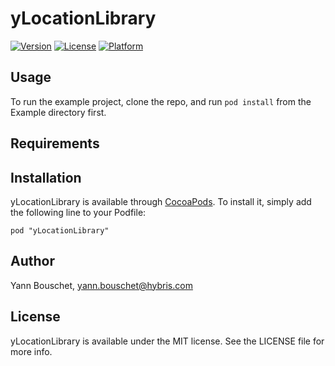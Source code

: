 # yLocationLibrary

[![Version](https://img.shields.io/cocoapods/v/yLocationLibrary.svg?style=flat)](http://cocoadocs.org/docsets/yLocationLibrary)
[![License](https://img.shields.io/cocoapods/l/yLocationLibrary.svg?style=flat)](http://cocoadocs.org/docsets/yLocationLibrary)
[![Platform](https://img.shields.io/cocoapods/p/yLocationLibrary.svg?style=flat)](http://cocoadocs.org/docsets/yLocationLibrary)

## Usage

To run the example project, clone the repo, and run `pod install` from the Example directory first.

## Requirements

## Installation

yLocationLibrary is available through [CocoaPods](http://cocoapods.org). To install
it, simply add the following line to your Podfile:

    pod "yLocationLibrary"

## Author

Yann Bouschet, yann.bouschet@hybris.com

## License

yLocationLibrary is available under the MIT license. See the LICENSE file for more info.

